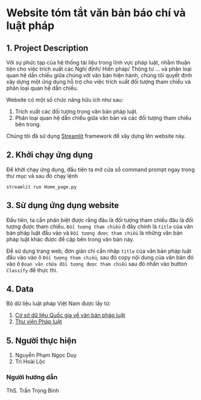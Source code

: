 # **Website tóm tắt văn bản báo chí và luật pháp**
## 1. Project Description
Với sự phức tạp của hệ thống tài liệu trong lĩnh vực pháp luật, nhằm thuận tiện cho việc trích xuất các Nghị định/ Hiến pháp/ Thông tư ... và phân loại quan hệ dẫn chiếu giữa chúng với văn bản hiện hành, chúng tôi quyết định xây dựng một ứng dụng hỗ trợ cho việc trích xuất đối tượng tham chiếu và phân loại quan hệ dẫn chiếu.

Website có một số chức năng hữu ích như sau:
1. Trích xuất các đối tượng trong văn bản pháp luật.
2. Phân loại quan hệ dẫn chiếu giữa văn bản và các đối tượng tham chiếu bên trong.

Chúng tôi đã sử dụng [Streamlit](https://streamlit.io/) framework để xây dựng lên website này.
## 2. Khởi chạy ứng dụng
Để khởi chạy ứng dụng, đầu tiên ta mở cửa sổ command prompt ngay trong thư mục và sau đó chạy lệnh
```
streamlit run Home_page.py
```


## 3. Sử dụng ứng dụng website
Đầu tiên, ta cần phân biệt được rằng đâu là đối tượng tham chiếu đâu là đối tượng được tham chiếu.
```Đối tượng tham chiếu``` ở đây chính là ```title``` của văn bản pháp luật đầu vào và ```Đối tượng được tham chiếu``` là những văn bản pháp luật khác được đề cập bên trong văn bản này.

Để sử dụng trang web, đơn giản chỉ cần nhập ```title``` của văn bản pháp luật đầu vào vào ô ```Đối tượng tham chiếu```, sau đó copy nội dung của văn bản đó vào ô ```Đoạn văn chứa đối tượng được tham chiếu``` sau đó nhấn vào button ```Classify``` để thực thi.


## 4. Data
Bộ dữ liệu luật pháp Việt Nam được lấy từ:
1. [Cơ sở dữ liệu Quốc gia về văn bản pháp luật](https://vbpl.vn/pages/portal.aspx)
2. [Thư viện Pháp luật](https://thuvienphapluat.vn/)
   
## 5. Người thực hiện
1. Nguyễn Phạm Ngọc Duy
2. Trì Hoài Lộc
### Người hướng dẫn
ThS. Trần Trọng Bình
